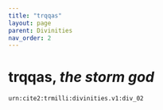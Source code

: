 ```yaml
---
title: "trqqas"
layout: page
parent: Divinities
nav_order: 2
---
```


# trqqas, *the storm god*

`urn:cite2:trmilli:divinities.v1:div_02`